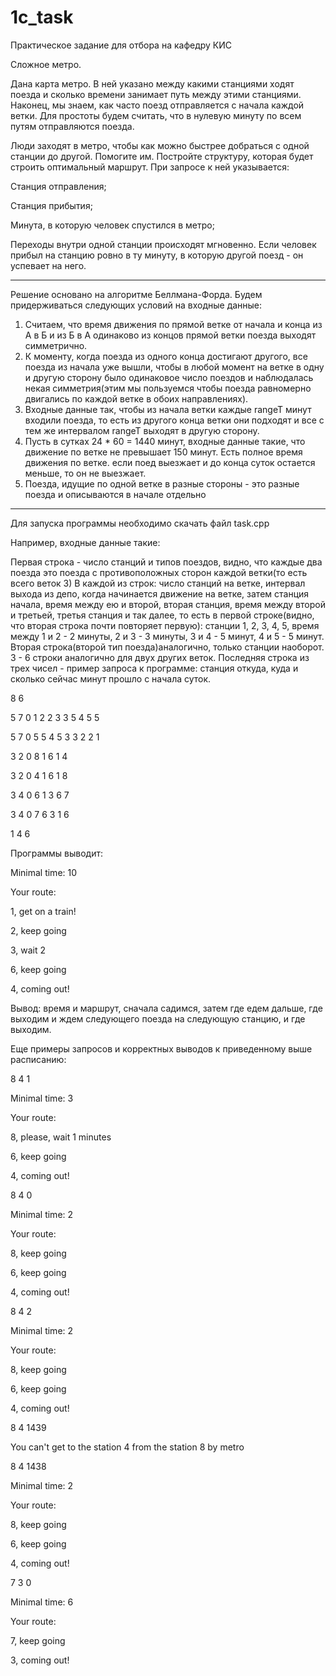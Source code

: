 # 1c_task
Практическое задание для отбора на кафедру КИС

Сложное метро. 

Дана карта метро. В ней указано между какими станциями ходят поезда и сколько времени занимает путь между этими станциями. Наконец, мы знаем, как часто поезд отправляется с начала каждой ветки. Для простоты будем считать, что в нулевую минуту по всем путям отправляются поезда.

Люди заходят в метро, чтобы как можно быстрее добраться с одной станции до другой. Помогите им. Постройте структуру, которая будет строить оптимальный маршрут. При запросе к ней указывается:

Станция отправления;

Станция прибытия;

Минута, в которую человек спустился в метро;

Переходы внутри одной станции происходят мгновенно. Если человек прибыл на станцию ровно в ту минуту, в которую другой поезд - он успевает на него.

-------------------------------------------------------------------------------------

Решение основано на алгоритме Беллмана-Форда.
Будем придерживаться следующих условий на входные данные:
1) Считаем, что время движения по прямой ветке от начала и конца из А в Б и из Б в А одинаково из концов прямой ветки поезда выходят симметрично.
2) К моменту, когда поезда из одного конца достигают другого, все поезда из начала уже вышли, чтобы в любой момент на ветке в одну и другую сторону было одинаковое число поездов и наблюдалась некая симметрия(этим мы пользуемся чтобы поезда равномерно двигались по каждой ветке в обоих направлениях).
3) Входные данные так, чтобы из начала ветки каждые rangeT минут входили поезда, то есть из другого конца ветки они подходят и все с тем же интервалом rangeT выходят в другую сторону.
4) Пусть в сутках 24 * 60 = 1440 минут, входные данные такие, что движение по ветке не превышает 150 минут. Есть полное время движения по ветке. если поед выезжает и до конца суток остается меньше, то он не выезжает.
5) Поезда, идущие по одной ветке в разные стороны - это разные поезда и описываются в начале отдельно

-------------------------------------------------------------------------------------

Для запуска программы необходимо скачать файл task.cpp

Например, входные данные такие:

Первая строка - число станций и типов поездов, видно, что каждые два поезда это поезда с противоположных сторон каждой ветки(то есть всего веток 3)
В каждой из строк: число станций на ветке, интервал выхода из депо, когда начинается движение на ветке, затем станция начала, время между ею и второй, вторая станция, время между второй и третьей, третья станция и так далее, то есть в первой строке(видно, что вторая строка почти повторяет первую): станции 1, 2, 3, 4, 5, время между 1 и 2 - 2 минуты, 2 и 3 - 3 минуты, 3 и 4 - 5 минут, 4 и 5 - 5 минут. Вторая строка(второй тип поезда)аналогично, только станции наоборот. 3 - 6 строки аналогично для двух других веток. Последняя строка из трех чисел - пример запроса к программе: станция откуда, куда и сколько сейчас минут прошло с начала суток.

8 6

5 7 0 1 2 2 3 3 5 4 5 5

5 7 0 5 5 4 5 3 3 2 2 1

3 2 0 8 1 6 1 4

3 2 0 4 1 6 1 8

3 4 0 6 1 3 6 7

3 4 0 7 6 3 1 6

1 4 6

Программы выводит:

Minimal time: 10

Your route:

1, get on a train!

2, keep going

3, wait 2

6, keep going

4, coming out!


Вывод: время и маршрут, сначала садимся, затем где едем дальше, где выходим и ждем следующего поезда на следующую станцию, и где выходим.

Еще примеры запросов и корректных выводов к приведенному выше расписанию:

8 4 1

Minimal time: 3

Your route:

8, please, wait 1 minutes

6, keep going

4, coming out!

8 4 0

Minimal time: 2

Your route:

8, keep going

6, keep going

4, coming out!

8 4 2

Minimal time: 2

Your route:

8, keep going

6, keep going

4, coming out!

8 4 1439

You can't get to the station 4 from the station 8 by metro

8 4 1438

Minimal time: 2

Your route:

8, keep going

6, keep going

4, coming out!

7 3 0

Minimal time: 6

Your route:

7, keep going

3, coming out!





